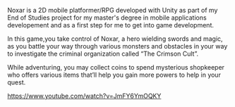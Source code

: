 Noxar is a 2D mobile platformer/RPG developed with Unity as part of my End of Studies project for my master's degree in mobile applications developement and as a first step for me to get into game development.

In this game,you take control of Noxar, a hero wielding swords and magic, as you battle your way through various monsters and obstacles in your way to investigate the criminal organization called “The Crimson Cult”.

While adventuring, you may collect coins to spend mysterious shopkeeper who offers various items that’ll help you gain more powers to help in your quest.

https://www.youtube.com/watch?v=JmFY6YmOQKY
